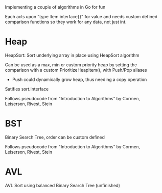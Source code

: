 Implementing a couple of algorithms in Go for fun

Each acts upon "type Item interface{}" for value and needs custom defined comparison functions so they work for any data, not just int.

Heap
====
HeapSort: Sort underlying array in place using HeapSort algorithm

Can be used as a max, min or custom priority heap by setting the comparison with a custom PrioritizeHeapItem(), with Push/Pop aliases
- Push could dynamically grow heap, thus needing a copy operation

Satifies sort.Interface

Follows pseudocode from "Introduction to Algorithms" by Cormen, Leiserson, Rivest, Stein

BST
===
Binary Search Tree, order can be custom defined

Follows pseudocode from "Introduction to Algorithms" by Cormen, Leiserson, Rivest, Stein

AVL
===
AVL Sort using balanced Binary Search Tree
(unfinished)

